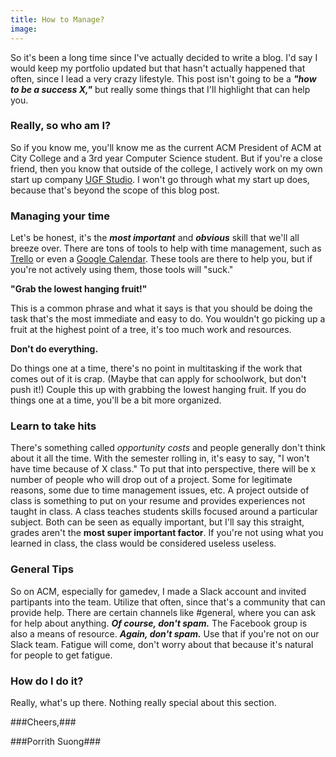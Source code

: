 ```yaml
---
title: How to Manage?
image:
---
```


So it's been a long time since I've actually decided to write a blog. I'd say I would keep my portfolio updated
but that hasn't actually happened that often, since I lead a very crazy lifestyle. This post isn't going to be a ***"how
to be a success X,"*** but really some things that I'll highlight that can help you.

### Really, so who am I? ###
So if you know me, you'll know me as the current ACM President of ACM at City College and a 3rd year Computer Science student. But if you're a close friend, then you know that outside of the college, I actively work on my own start up company [UGF Studio](http://bit.ly/ugfstudio_). I won't go through what my start up does, because that's beyond the scope of this blog post.

### Managing your time ###
Let's be honest, it's the ***most important*** and ***obvious*** skill that we'll all breeze over. There are tons of tools to help with time management, such as [Trello](https://trello.com/) or even a [Google Calendar](https://www.google.com/calendar). These tools are there to help you, but if you're not actively using them, those tools will "suck."

**"Grab the lowest hanging fruit!"**

This is a common phrase and what it says is that you should be doing the task that's the most immediate and easy to do. You wouldn't go picking up a fruit at the highest point of a tree, it's too much work and resources.

**Don't do everything.**

Do things one at a time, there's no point in multitasking if the work that comes out of it is crap. (Maybe that can apply for schoolwork, but don't push it!) Couple this up with grabbing the lowest hanging fruit. If you do things one at a time, you'll be a bit more organized.

### Learn to take hits ###
There's something called *opportunity costs* and people generally don't think about it all the time. With the semester rolling in, it's easy to say, "I won't have time because of X class." To put that into perspective, there will be x number of people who will drop out of a project. Some for legitimate reasons, some due to time management issues, etc. A project outside of class is something to put on your resume and provides experiences not taught in class. A class teaches students skills focused around a particular subject. Both can be seen as equally important, but I'll say this straight, grades aren't the **most super important factor**. If you're not using what you learned in class, the class would be considered useless useless.

### General Tips ###
So on ACM, especially for gamedev, I made a Slack account and invited partipants into the team. Utilize that often, since that's a community that can provide help. There are certain channels like #general, where you can ask for help about anything. ***Of course, don't spam.*** The Facebook group is also a means of resource. ***Again, don't spam.*** Use that if you're not on our Slack team. Fatigue will come, don't worry about that because it's natural for people to get fatigue.

### How do I do it? ###
Really, what's up there. Nothing really special about this section.

###Cheers,###

###Porrith Suong###
